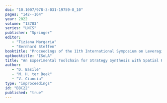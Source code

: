 ```yaml
---
doi: "10.1007/978-3-031-19759-8_10"
pages: "142--164"
year: 2022
volume: "13703"
series: "LNCS"
publisher: "Springer"
editor: 
   - "Tiziana Margaria"
   - "Bernhard Steffen"
booktitle: "Proceedings of the 11th International Symposium on Leveraging Applications of Formal Methods, Verification and Validation (ISoLA'22)"
optbooktitle: "ISoLA"
title: "An Experimental Toolchain for Strategy Synthesis with Spatial Properties"
author: 
   - "D. Basile"
   - "M. H. ter Beek"
   - "V. Ciancia"
type: "inproceedings"
id: "BBC22"
published: "true"
---
```

